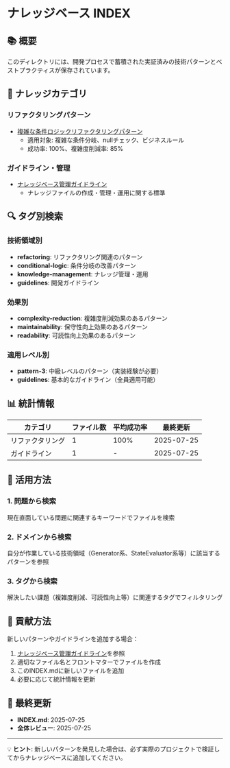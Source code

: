 # ナレッジベース INDEX

## 📚 概要

このディレクトリには、開発プロセスで蓄積された実証済みの技術パターンとベストプラクティスが保存されています。

## 🎯 ナレッジカテゴリ

### リファクタリングパターン
- [複雑な条件ロジックリファクタリングパターン](complex-conditional-logic-refactoring-patterns.md)
  - 適用対象: 複雑な条件分岐、nullチェック、ビジネスルール
  - 成功率: 100%、複雑度削減率: 85%

### ガイドライン・管理
- [ナレッジベース管理ガイドライン](knowledge-management-guidelines.md)
  - ナレッジファイルの作成・管理・運用に関する標準

## 🔍 タグ別検索

### 技術領域別
- **refactoring**: リファクタリング関連のパターン
- **conditional-logic**: 条件分岐の改善パターン
- **knowledge-management**: ナレッジ管理・運用
- **guidelines**: 開発ガイドライン

### 効果別
- **complexity-reduction**: 複雑度削減効果のあるパターン
- **maintainability**: 保守性向上効果のあるパターン
- **readability**: 可読性向上効果のあるパターン

### 適用レベル別
- **pattern-3**: 中級レベルのパターン（実装経験が必要）
- **guidelines**: 基本的なガイドライン（全員適用可能）

## 📊 統計情報

| カテゴリ | ファイル数 | 平均成功率 | 最終更新 |
|---------|-----------|-----------|---------|
| リファクタリング | 1 | 100% | 2025-07-25 |
| ガイドライン | 1 | - | 2025-07-25 |

## 🚀 活用方法

### 1. 問題から検索
現在直面している問題に関連するキーワードでファイルを検索

### 2. ドメインから検索
自分が作業している技術領域（Generator系、StateEvaluator系等）に該当するパターンを参照

### 3. タグから検索
解決したい課題（複雑度削減、可読性向上等）に関連するタグでフィルタリング

## 📝 貢献方法

新しいパターンやガイドラインを追加する場合：

1. [ナレッジベース管理ガイドライン](knowledge-management-guidelines.md)を参照
2. 適切なファイル名とフロントマターでファイルを作成
3. このINDEX.mdに新しいファイルを追加
4. 必要に応じて統計情報を更新

## 🔄 最終更新

- **INDEX.md**: 2025-07-25
- **全体レビュー**: 2025-07-25

---

💡 **ヒント**: 新しいパターンを発見した場合は、必ず実際のプロジェクトで検証してからナレッジベースに追加してください。